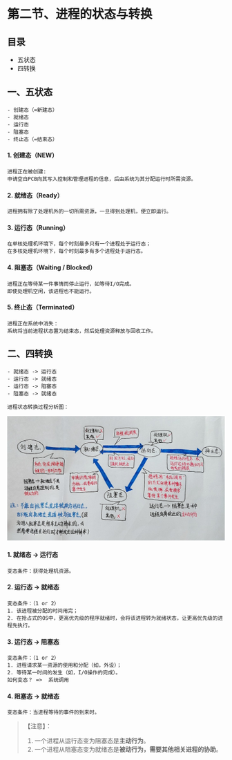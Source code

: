 # 第二节、进程的状态与转换

## 目录

- 五状态
- 四转换

## 一、五状态

    - 创建态（=新建态）
    - 就绪态
    - 运行态
    - 阻塞态
    - 终止态（=结束态）

#### 1. 创建态（NEW）

    进程正在被创建:
    申请空白PCB向其写入控制和管理进程的信息，后由系统为其分配运行时所需资源。

#### 2. 就绪态（Ready）

    进程拥有除了处理机外的一切所需资源，一旦得到处理机，便立即运行。

#### 3. 运行态（Running）

    在单核处理机环境下，每个时刻最多只有一个进程处于运行态；
    在多核处理机环境下，每个时刻最多有多个进程处于运行态。

#### 4. 阻塞态（Waiting / Blocked）

    进程正在等待某一件事情而停止运行，如等待I/O完成。
    即使处理机空闲，该进程也不能运行。

#### 5. 终止态（Terminated）

    进程正在系统中消失：
    系统将当前进程状态置为结束态，然后处理资源释放与回收工作。

## 二、四转换

    - 就绪态 -> 运行态
    - 运行态 -> 就绪态
    - 运行态 -> 阻塞态
    - 阻塞态 -> 就绪态

`进程状态转换过程分析图：`

<img src="./img/process_state_conversion.jpg">

#### 1. 就绪态 -> 运行态

    变态条件：获得处理机资源。

#### 2. 运行态 -> 就绪态

    变态条件：（1 or 2）
    1. 该进程被分配的时间用完；
    2. 在抢占式的OS中，更高优先级的程序就绪时，会将该进程转为就绪状态，让更高优先级的进程先执行。

#### 3. 运行态 -> 阻塞态

    变态条件：（1 or 2）
    1. 进程请求某一资源的使用和分配（如，外设）；
    2. 等待某一时间的发生（如，I/O操作的完成）。
    如何变态？ =>  系统调用

#### 4. 阻塞态 -> 就绪态

    变态条件：当进程等待的事件的到来时。

> 【注意】：
>
> 1. 一个进程从运行态变为阻塞态是**主动行为**。
> 2. 一个进程从阻塞态变为就绪态是**被动行为，需要其他相关进程的协助**。
